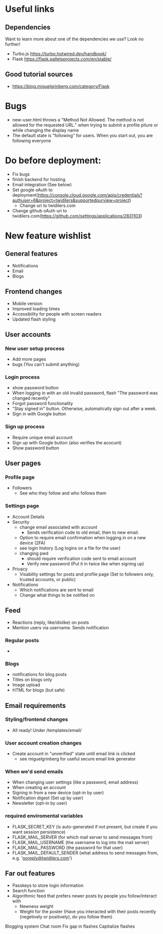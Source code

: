 # Useful links
## Dependencies
Want to learn more about one of the dependencies we use? Look no further!
* Turbo.js https://turbo.hotwired.dev/handbook/
* Flask https://flask.palletsprojects.com/en/stable/

## Good tutorial sources
* https://blog.miguelgrinberg.com/category/Flask



# Bugs
* new-user.html throws a "Method Not Allowed. The method is not allowed for the requested URL." when trying to submit a profile piture or while changing the display name
* The default state is "following" for users. When you start out, you are following everyone


# Do before deployment:
* Fix bugs
* finish backend for hosting
* Email integration (See below)
* Set google oAuth to deployment(https://console.cloud.google.com/apis/credentials?authuser=6&project=twidilers&supportedpurview=project)
    * Change uri to twidilers.com
* Change github oAuth uri to twidilers.com(https://github.com/settings/applications/2831103)

# New feature wishlist
## General features
* Notifications
* Email
* Blogs


## Frontend changes
* Mobile version
* Improved loading times
* Accessibility for people with screen readers
* Updated flash styling


## User accounts
### New user setup process
* Add more pages
* bugs (You can't submit anything)
### Login process
* show password button
* When logging in with an old invalid password, flash "The password was changed recently"
* Forgot password functionality
* "Stay signed in" button. Otherwise, automatically sign out after a week.
* Sign in with Google button
### Sign up process
* Require unique email account
* Sign up with Google button (also verifies the acocunt)
* Show password button


## User pages
### Profile page
* Followers
    * See who they follow and who follows them
### Settings page
* Account Details
* Security
    * change email associated with account
        * Sends verification code to old email, then to new email.
    * Option to require email confirmation when logging in on a new device (2FA)
    * see login history (Log logins on a file for the user)
    * changing pwd 
        * should require verification code sent to email account
        * Verify new password (Put it in twice like when signing up)
* Privacy
    * Visability settings for posts and profile page (Set to followers only, trusted accounts, or public)
* Notifications
    * Which notifications are sent to email
    * Change what things to be notified on


## Feed
* Reactions (reply, like/dislike) on posts
* Mention users via username. Sends notification
### Regular posts
* 
### Blogs
* notifications for blog posts
* Titles on blogs only
* Image upload
* HTML for blogs (but safe)


## Email requirements
### Styling/frontend changes
* All ready! Under /templates/email/
### User account creation changes
* Create account in "unverified" state until email link is clicked
    * see miguelgrinberg for useful secure email link generator
### When we'd send emails
* When changing user settings (like a password, email address)
* When creating an account
* Signing in from a new device (opt-in by user)
* Notification digest (Set up by user)
* Newsletter (opt-in by user)
### required enviromental variables
* FLASK_SECRET_KEY (is auto-generated if not present, but create if you want session persistence)
* FLASK_MAIL_SERVER (for which mail server to send messages from)
* FLASK_MAIL_USERNAME (the username to log into the mail server)
* FLASK_MAIL_PASSWORD (the password for that user)
* FLASK_MAIL_DEFAULT_SENDER (what address to send messages from, e.g. 'noreply@twidilers.com')


## Far out features
* Passkeys to store login information
* Search function
* Algorithmic feed that prefers newer posts by people you follow/interact with
    * Newness weight
    * Weight for the poster (Have you interacted with their posts recently (negetively or positively), do you follow them)

Blogging system
Chat room
Fix gap in flashes
Capitalize flashes